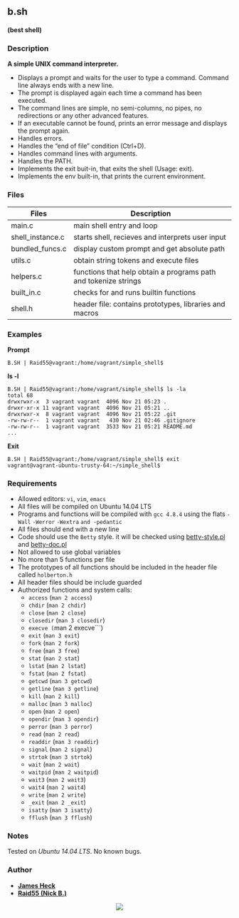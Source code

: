 ## b.sh
#### (best shell)

### Description
**A simple UNIX command interpreter.**
* Displays a prompt and waits for the user to type a command. Command line always ends with a new line.
* The prompt is displayed again each time a command has been executed.
* The command lines are simple, no semi-columns, no pipes, no redirections or any other advanced features.
* If an executable cannot be found, prints an error message and displays the prompt again.
* Handles errors.
* Handles the “end of file” condition (Ctrl+D).
* Handles command lines with arguments.
* Handles the PATH.
* Implements the exit buit-in, that exits the shell (Usage: exit).
* Implements the env built-in, that prints the current environment.

### Files

|   **Files**   |   **Description**   |
| -------------- | --------------------- |
| main.c | main shell entry and loop |
| shell_instance.c | starts shell, recieves and interprets user input|
| bundled_funcs.c | display custom prompt and get absolute path |
| utils.c | obtain string tokens and execute files |
| helpers.c | functions that help obtain a programs path and tokenize strings |
| built_in.c | checks for and runs builtin functions |
| shell.h | header file: contains prototypes, libraries and macros |

### Examples

**Prompt**
```
B.SH | Raid55@vagrant:/home/vagrant/simple_shell$
```

**ls -l**
```
B.SH | Raid55@vagrant:/home/vagrant/simple_shell$ ls -la
total 68
drwxrwxr-x  3 vagrant vagrant  4096 Nov 21 05:23 .
drwxr-xr-x 11 vagrant vagrant  4096 Nov 21 05:21 ..
drwxrwxr-x  8 vagrant vagrant  4096 Nov 21 05:22 .git
-rw-rw-r--  1 vagrant vagrant   430 Nov 21 02:46 .gitignore
-rw-rw-r--  1 vagrant vagrant  3533 Nov 21 05:21 README.md
...
```

**Exit**
```
B.SH | Raid55@vagrant:/home/vagrant/simple_shell$ exit
vagrant@vagrant-ubuntu-trusty-64:~/simple_shell$
```

### Requirements
* Allowed editors: ```vi```, ```vim```, ```emacs```
* All files will be compiled on Ubuntu 14.04 LTS
* Programs and functions will be compiled with ```gcc 4.8.4``` using the flats ```-Wall``` ```-Werror``` ```-Wextra``` ```and -pedantic```
* All files should end with a new line
* Code should use the ```Betty``` style. it will be checked using [betty-style.pl](https://github.com/holbertonschool/Betty/blob/master/betty-style.pl) and [betty-doc.pl](https://github.com/holbertonschool/Betty/blob/master/betty-doc.pl)
* Not allowed to use global variables
* No more than 5 functions per file
* The prototypes of all functions should be included in the header file called ```holberton.h```
* All header files should be include guarded
* Authorized functions and system calls:
  * ```access``` (```man 2 access```)
  * ```chdir``` (```man 2 chdir```)
  * ```close``` (```man 2 close```)
  * ```closedir``` (```man 3 closedir```)
  * ```execve (```man 2 execve```)
  * ```exit``` (```man 3 exit```)
  * ```fork``` (```man 2 fork```)
  * ```free``` (```man 3 free```)
  * ```stat``` (```man 2 stat```)
  * ```lstat``` (```man 2 lstat```)
  * ```fstat``` (```man 2 fstat```)
  * ```getcwd``` (```man 3 getcwd```)
  * ```getline``` (```man 3 getline```)
  * ```kill``` (```man 2 kill```)
  * ```malloc``` (```man 3 malloc```)
  * ```open``` (```man 2 open```)
  * ```opendir``` (```man 3 opendir```)
  * ```perror``` (```man 3 perror```)
  * ```read``` (```man 2 read```)
  * ```readdir``` (```man 3 readdir```)
  * ```signal``` (```man 2 signal```)
  * ```strtok``` (```man 3 strtok```)
  * ```wait``` (```man 2 wait```)
  * ```waitpid``` (```man 2 waitpid```)
  * ```wait3``` (```man 2 wait3```)
  * ```wait4``` (```man 2 wait4```)
  * ```write``` (```man 2 write```)
  * ```_exit``` (```man 2 _exit```)
  * ```isatty``` (```man 3 isatty```)
  * ```fflush``` (```man 3 fflush```)

### Notes
Tested on *Ubuntu 14.04 LTS*.
No known bugs.

### Author

* [**James Heck**](https://github.com/notjamesheck)
* [**Raid55 (Nick B.)**](https://github.com/Raid55)

<p align="center">
<a href="https://www.holbertonschool.com"><img src="https://intranet.hbtn.io/assets/holberton-logo-simplified-d4e8a1e8bf5ad93c8c3ce32895b4b53749b477b7ba7342d7f064e6883bcd3be2.png"></a>
</p>

